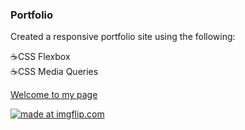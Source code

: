 ### Portfolio


Created a responsive portfolio site using the following: 

:coffee:CSS Flexbox <br>
:coffee:CSS Media Queries

[Welcome to my page](https://portfolio-jg.herokuapp.com/)

<a href="https://imgflip.com/gif/2q1o3i"><img src="https://i.imgflip.com/2q1o3i.gif" title="made at imgflip.com"/></a>


